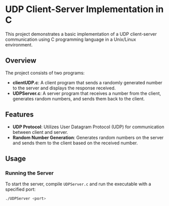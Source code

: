 # UDP Client-Server Implementation in C

This project demonstrates a basic implementation of a UDP client-server communication using C programming language in a Unix/Linux environment.

## Overview

The project consists of two programs:

- **clientUDP.c**: A client program that sends a randomly generated number to the server and displays the response received.
- **UDPServer.c**: A server program that receives a number from the client, generates random numbers, and sends them back to the client.

## Features

- **UDP Protocol**: Utilizes User Datagram Protocol (UDP) for communication between client and server.
- **Random Number Generation**: Generates random numbers on the server and sends them to the client based on the received number.

## Usage

### Running the Server

To start the server, compile `UDPServer.c` and run the executable with a specified port:

```bash
./UDPServer <port>
